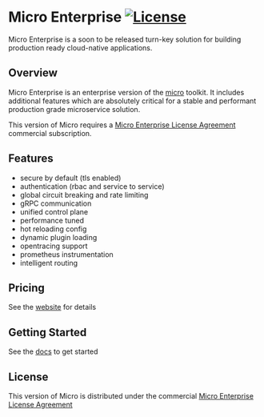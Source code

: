 # Micro Enterprise [![License](https://img.shields.io/badge/license-enterprise-blue.svg)](https://github.com/micro/enterprise/blob/master/LICENSE)


Micro Enterprise is a soon to be released turn-key solution for building production ready cloud-native applications.

## Overview

Micro Enterprise is an enterprise version of the [micro](https://github.com/micro/micro) toolkit. It includes additional 
features which are absolutely critical for a stable and performant production grade microservice solution.

This version of Micro requires a [Micro Enterprise License Agreement](LICENSE) commercial subscription.

## Features

- secure by default (tls enabled)
- authentication (rbac and service to service)
- global circuit breaking and rate limiting
- gRPC communication
- unified control plane
- performance tuned
- hot reloading config
- dynamic plugin loading
- opentracing support
- prometheus instrumentation
- intelligent routing

## Pricing

See the [website](https://micro.mu/pricing) for details

## Getting Started

See the [docs](https://micro.mu/docs/enterprise.html) to get started

## License

This version of Micro is distributed under the commercial [Micro Enterprise License Agreement](LICENSE)
